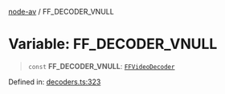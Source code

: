 [node-av](../globals.md) / FF\_DECODER\_VNULL

# Variable: FF\_DECODER\_VNULL

> `const` **FF\_DECODER\_VNULL**: [`FFVideoDecoder`](../type-aliases/FFVideoDecoder.md)

Defined in: [decoders.ts:323](https://github.com/seydx/av/blob/f8631fc881b394300b1479f511d55cf1c370a87f/src/constants/decoders.ts#L323)

